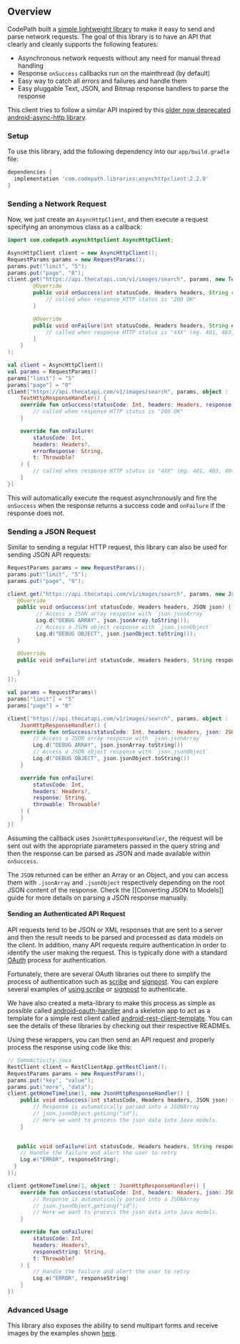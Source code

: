 ## Overview

CodePath built a [simple lightweight library](https://github.com/codepath/AsyncHttpClient) to make it easy to send and parse network requests.  The goal of this library is to have an API that clearly and cleanly supports the following features:

 * Asynchronous network requests without any need for manual thread handling
 * Response `onSuccess` callbacks run on the mainthread (by default)
 * Easy way to catch all errors and failures and handle them
 * Easy pluggable Text, JSON, and Bitmap response handlers to parse the response
 
This client tries to follow a similar API inspired by this [older now deprecated android-async-http library](https://github.com/android-async-http/android-async-http).

### Setup

To use this library, add the following dependency into our `app/build.gradle` file:

```gradle
dependencies {
  implementation 'com.codepath.libraries:asynchttpclient:2.2.0'
}
```

### Sending a Network Request

Now, we just create an `AsyncHttpClient`, and then execute a request specifying an anonymous class as a callback:

```java
import com.codepath.asynchttpclient.AsyncHttpClient;

AsyncHttpClient client = new AsyncHttpClient();
RequestParams params = new RequestParams();
params.put("limit", "5");
params.put("page", "0");
client.get("https://api.thecatapi.com/v1/images/search", params, new TextHttpResponseHandler() {
        @Override
        public void onSuccess(int statusCode, Headers headers, String response) {
            // called when response HTTP status is "200 OK"
        }

        @Override
        public void onFailure(int statusCode, Headers headers, String errorResponse, Throwable t) {
            // called when response HTTP status is "4XX" (eg. 401, 403, 404)
        }	
    }
);
```
```kotlin
val client = AsyncHttpClient()
val params = RequestParams()
params["limit"] = "5"
params["page"] = "0"
client["https://api.thecatapi.com/v1/images/search", params, object :
    TextHttpResponseHandler() {
    override fun onSuccess(statusCode: Int, headers: Headers, response: String) {
        // called when response HTTP status is "200 OK"
    }

    override fun onFailure(
        statusCode: Int,
        headers: Headers?,
        errorResponse: String,
        t: Throwable?
    ) {
        // called when response HTTP status is "4XX" (eg. 401, 403, 404)
    }
}]
```

This will automatically execute the request asynchronously and fire the `onSuccess` when the response returns a success code and `onFailure` if the response does not.

### Sending a JSON Request

Similar to sending a regular HTTP request, this library can also be used for sending JSON API requests:

```java
RequestParams params = new RequestParams();
params.put("limit", "5");
params.put("page", "0");

client.get("https://api.thecatapi.com/v1/images/search", params, new JsonHttpResponseHandler() {
   @Override
   public void onSuccess(int statusCode, Headers headers, JSON json) {
         // Access a JSON array response with `json.jsonArray` 
         Log.d("DEBUG ARRAY", json.jsonArray.toString());
         // Access a JSON object response with `json.jsonObject` 
         Log.d("DEBUG OBJECT", json.jsonObject.toString());
   }

   @Override
   public void onFailure(int statusCode, Headers headers, String response, Throwable throwable) {

   }
});
```
```kotlin
val params = RequestParams()
params["limit"] = "5"
params["page"] = "0"

client["https://api.thecatapi.com/v1/images/search", params, object :
    JsonHttpResponseHandler() {
    override fun onSuccess(statusCode: Int, headers: Headers, json: JSON) {
        // Access a JSON array response with `json.jsonArray` 
        Log.d("DEBUG ARRAY", json.jsonArray.toString())
        // Access a JSON object response with `json.jsonObject` 
        Log.d("DEBUG OBJECT", json.jsonObject.toString())
    }

    override fun onFailure(
        statusCode: Int,
        headers: Headers?,
        response: String,
        throwable: Throwable?
    ) {
    }
}]
```

Assuming the callback uses `JsonHttpResponseHandler`, the request will be sent out with the appropriate parameters passed in the query string and then the response can be parsed as JSON and made available within `onSuccess`. 

The `JSON` returned can be either an Array or an Object, and you can access them with `.jsonArray` and `.jsonObject` respectively depending on the root JSON content of the response. Check the [[Converting JSON to Models]] guide for more details on parsing a JSON response manually.


#### Sending an Authenticated API Request

API requests tend to be JSON or XML responses that are sent to a server and then the result needs to be parsed and processed as data models on the client. In addition, many API requests require authentication in order to identify the user making the request. This is typically done with a standard [OAuth](http://oauth.net/2/) process for authentication.

Fortunately, there are several OAuth libraries out there to simplify the process of authentication such as [scribe](https://github.com/fernandezpablo85/scribe-java) and [signpost](https://code.google.com/p/oauth-signpost/). You can explore several examples of [using scribe](https://github.com/fernandezpablo85/scribe-java/tree/master/src/test/java/org/scribe/examples) or [signpost](https://github.com/mttkay/signpost-examples) to authenticate.

We have also created a meta-library to make this process as simple as possible called [android-oauth-handler](https://github.com/codepath/android-oauth-handler) and a skeleton app to act as a template for a simple rest client called [android-rest-client-template](https://github.com/codepath/android-rest-client-template). You can see the details of these libraries by checking out their respective READMEs.

Using these wrappers, you can then send an API request and properly process the response using code like this:

```java
// SomeActivity.java
RestClient client = RestClientApp.getRestClient();
RequestParams params = new RequestParams();
params.put("key", "value");
params.put("more", "data");
client.getHomeTimeline(1, new JsonHttpResponseHandler() {
    public void onSuccess(int statusCode, Headers headers, JSON json) {
        // Response is automatically parsed into a JSONArray
        // json.jsonObject.getLong("id");
        // Here we want to process the json data into Java models.
    }
 

   public void onFailure(int statusCode, Headers headers, String responseString, Throwable t)  {
    // Handle the failure and alert the user to retry
    Log.e("ERROR", responseString);
  }
});
```

```kotlin
client.getHomeTimeline(1, object : JsonHttpResponseHandler() {
    override fun onSuccess(statusCode: Int, headers: Headers, json: JSON) {
        // Response is automatically parsed into a JSONArray
        // json.jsonObject.getLong("id");
        // Here we want to process the json data into Java models.
    }

    override fun onFailure(
        statusCode: Int,
        headers: Headers?,
        responseString: String,
        t: Throwable?
    ) {
        // Handle the failure and alert the user to retry
        Log.e("ERROR", responseString)
    }
})
```

### Advanced Usage

This library also exposes the ability to send multipart forms and receive images by the examples shown [here](https://github.com/codepath/AsyncHttpClient/blob/master/example/src/main/java/com/codepath/example/TestActivity.java).  
